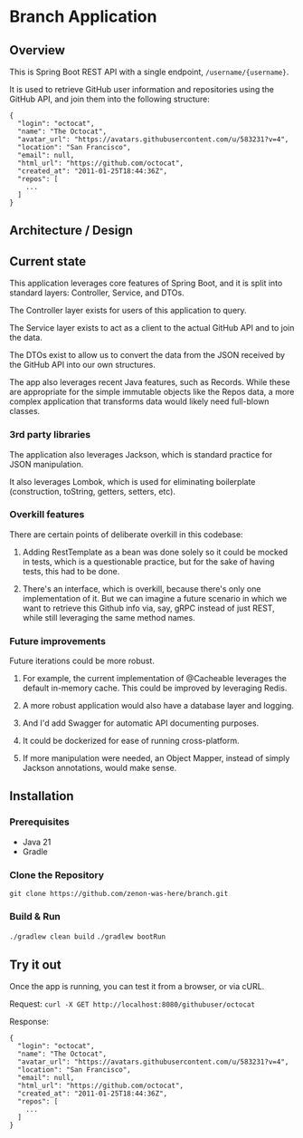 # Branch Application

## Overview
This is Spring Boot REST API with a single endpoint, `/username/{username}`.

It is used to retrieve GitHub user information and repositories using the GitHub API, and join them into
the following structure:

```
{
  "login": "octocat",
  "name": "The Octocat",
  "avatar_url": "https://avatars.githubusercontent.com/u/583231?v=4",
  "location": "San Francisco",
  "email": null,
  "html_url": "https://github.com/octocat",
  "created_at": "2011-01-25T18:44:36Z",
  "repos": [
    ...
  ]
}
```

## Architecture / Design 

## Current state

This application leverages core features of Spring Boot, and it is split into standard layers: Controller, Service, and DTOs.

The Controller layer exists for users of this application to query.

The Service layer exists to act as a client to the actual GitHub API and to join the data.

The DTOs exist to allow us to convert the data from the JSON received by the GitHub API into our own structures. 

The app also leverages recent Java features, such as Records. While these are appropriate for the simple immutable objects 
like the Repos data, a more complex application that transforms data would likely need full-blown classes. 

### 3rd party libraries 

The application also leverages Jackson, which is standard practice for JSON manipulation.

It also leverages Lombok, which is used for eliminating boilerplate (construction, toString, getters, setters, etc). 

### Overkill features

There are certain points of deliberate overkill in this codebase:

1) Adding RestTemplate as a bean was done solely so it could be mocked in tests, which is a questionable practice, but for
   the sake of having tests, this had to be done.

2) There's an interface, which is overkill, because there's only one implementation of it. But we can imagine a future
   scenario in which we want to retrieve this Github info via, say, gRPC instead of just REST, while still leveraging the 
   same method names.

### Future improvements 

Future iterations could be more robust. 

1) For example, the current implementation of @Cacheable leverages the default 
in-memory cache. This could be improved by leveraging Redis.

2) A more robust application would also have a database layer and logging.

3) And I'd add Swagger for automatic API documenting purposes. 

4) It could be dockerized for ease of running cross-platform.

5) If more manipulation were needed, an Object Mapper, instead of simply Jackson annotations, would make sense. 

## Installation

### Prerequisites
- Java 21
- Gradle

### Clone the Repository
```
git clone https://github.com/zenon-was-here/branch.git
```

### Build & Run

`./gradlew clean build`
`./gradlew bootRun`

## Try it out 

Once the app is running, you can test it from a browser, or via cURL.

Request:
`curl -X GET http://localhost:8080/githubuser/octocat`

Response: 
```
{
  "login": "octocat",
  "name": "The Octocat",
  "avatar_url": "https://avatars.githubusercontent.com/u/583231?v=4",
  "location": "San Francisco",
  "email": null,
  "html_url": "https://github.com/octocat",
  "created_at": "2011-01-25T18:44:36Z",
  "repos": [
    ...
  ]
}
```